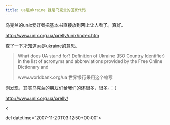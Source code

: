 ```yaml
---
title: ua是ukraine 就是乌克兰的国家代码
---
```


<p>乌克兰的unix爱好者把基本书直接放到网上让人看了。真好。</p>

<p><a href="http://www.unix.org.ua/orelly/unix/index.htm">http://www.unix.org.ua/orelly/unix/index.htm</a></p>

<p>查了一下才知道ua是ukraine的意思。</p>

<blockquote>
  <p>What does UA stand for? Definition of Ukraine (ISO Country Identifier) in the list of acronyms and abbreviations provided by the Free Online Dictionary and</p>
  
  <p>www.worldbank.org/ua
  世界银行采用这个缩写</p>
</blockquote>

<p>刚发现，其实乌克兰的朋友们给我们的还很多，很多。：）</p>

<p><a href="http://www.unix.org.ua/orelly/">http://www.unix.org.ua/orelly/</a></p>

<p>&lt;</p>

<p>del datetime=&#8221;2007-11-20T03:12:50+00:00&#8243;></p>

